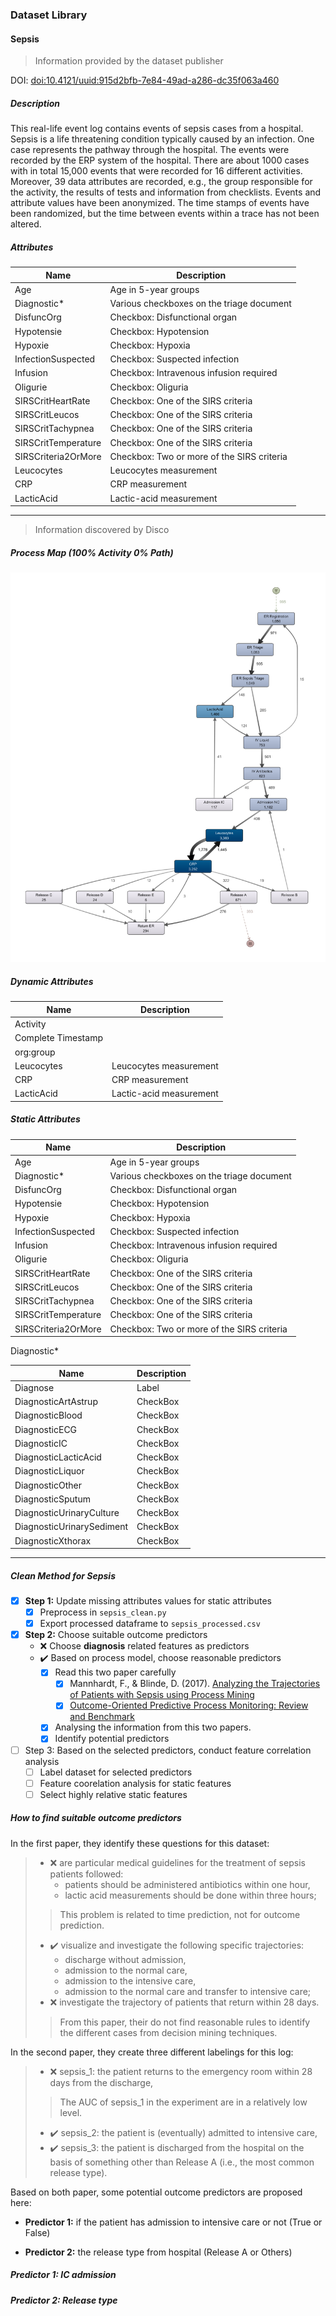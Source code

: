 ### Dataset Library

#### Sepsis

> Information provided by the dataset publisher

DOI: [doi:10.4121/uuid:915d2bfb-7e84-49ad-a286-dc35f063a460](https://doi.org/10.4121/uuid:915d2bfb-7e84-49ad-a286-dc35f063a460)

##### Description

This real-life event log contains events of sepsis cases from a hospital. Sepsis is a life threatening condition typically caused by an infection. One case represents the pathway through the hospital.  The events were recorded by the ERP system of the hospital. There are about 1000 cases with in total 15,000 events that were recorded for 16 different activities. Moreover, 39 data attributes are recorded, e.g., the group responsible for the activity, the results of tests and information from checklists.  Events and attribute values have been anonymized. The time stamps of events have been randomized, but the time between events within a trace has not been altered.

##### Attributes

|Name			| Description|
|---------------|-------------------------|
|Age			| Age in 5-year groups|
|Diagnostic*	| Various checkboxes on the triage document|
|DisfuncOrg		| Checkbox: Disfunctional organ|
|Hypotensie		| Checkbox: Hypotension |
|Hypoxie 		| Checkbox: Hypoxia |
|InfectionSuspected 	| Checkbox: Suspected infection |
|Infusion 		| Checkbox: Intravenous infusion required |
|Oligurie		| Checkbox: Oliguria |
|SIRSCritHeartRate	| Checkbox: One of the SIRS criteria |
|SIRSCritLeucos		| Checkbox: One of the SIRS criteria |
|SIRSCritTachypnea	| Checkbox: One of the SIRS criteria |
|SIRSCritTemperature	| Checkbox: One of the SIRS criteria |
|SIRSCriteria2OrMore	| Checkbox: Two or more of the SIRS criteria |
|Leucocytes		| Leucocytes measurement |
|CRP			| CRP measurement |
|LacticAcid		| Lactic-acid measurement |

---

> Information discovered by Disco

##### Process Map (100% Activity 0% Path)

![sepsis-map](/img/dataset/Sepsis.png)

##### Dynamic Attributes

|Name			| Description|
|---------------|-------------------------|
|Activity| |
|Complete Timestamp| |
|org:group||
|Leucocytes		| Leucocytes measurement |
|CRP			| CRP measurement |
|LacticAcid		| Lactic-acid measurement |


##### Static Attributes

|Name			| Description|
|---------------|-------------------------|
|Age			| Age in 5-year groups |
|Diagnostic*	| Various checkboxes on the triage document|
|DisfuncOrg		| Checkbox: Disfunctional organ|
|Hypotensie		| Checkbox: Hypotension |
|Hypoxie 		| Checkbox: Hypoxia |
|InfectionSuspected 	| Checkbox: Suspected infection |
|Infusion 		| Checkbox: Intravenous infusion required |
|Oligurie		| Checkbox: Oliguria |
|SIRSCritHeartRate	| Checkbox: One of the SIRS criteria |
|SIRSCritLeucos		| Checkbox: One of the SIRS criteria |
|SIRSCritTachypnea	| Checkbox: One of the SIRS criteria |
|SIRSCritTemperature	| Checkbox: One of the SIRS criteria |
|SIRSCriteria2OrMore	| Checkbox: Two or more of the SIRS criteria |


Diagnostic*

|Name			| Description|
|---------------|-------------------------|
|Diagnose| Label |
|DiagnosticArtAstrup| CheckBox|
|DiagnosticBlood| CheckBox|
|DiagnosticECG |CheckBox|
|DiagnosticIC	|CheckBox|
|DiagnosticLacticAcid	|CheckBox|
|DiagnosticLiquor |CheckBox|
|DiagnosticOther    |CheckBox|
|DiagnosticSputum |CheckBox|
|DiagnosticUrinaryCulture	|CheckBox|
|DiagnosticUrinarySediment	|CheckBox|
|DiagnosticXthorax |CheckBox|

---

##### Clean Method for Sepsis

- [x] **Step 1:** Update missing attributes values for static attributes
    - [x] Preprocess in `sepsis_clean.py`
    - [x] Export processed dataframe to `sepsis_processed.csv`
- [x] **Step 2:** Choose suitable outcome predictors
    - ❌ Choose **diagnosis** related features as predictors
    - ✔️ Based on process model, choose reasonable predictors
        - [x] Read this two paper carefully
            - [x] Mannhardt, F., & Blinde, D. (2017). [Analyzing the Trajectories of Patients with Sepsis using Process Mining](http://ceur-ws.org/Vol-1859/bpmds-08-paper.pdf)
            - [x] [Outcome-Oriented Predictive Process Monitoring: Review and Benchmark](https://arxiv.org/pdf/1707.06766.pdf)
        - [x] Analysing the information from this two papers.
        - [x] Identify potential predictors

- [ ] Step 3: Based on the selected predictors, conduct feature correlation analysis 
    - [ ] Label dataset for selected predictors
    - [ ] Feature coorelation analysis for static features
    - [ ] Select highly relative static features

##### How to find suitable outcome predictors

In the first paper, they identify these questions for this dataset:

> - ❌ are particular medical guidelines for the treatment of sepsis patients followed:
>   - patients should be administered antibiotics within one hour,
>   - lactic acid measurements should be done within three hours;
> > This problem is related to time prediction, not for outcome prediction.
> - ✔️ visualize and investigate the following specific trajectories:
>   - discharge without admission,
>   - admission to the normal care,
>   - admission to the intensive care,
>   - admission to the normal care and transfer to intensive care;
> - ❌ investigate the trajectory of patients that return within 28 days.
> > From this paper, their do not find reasonable rules to identify the different cases from decision mining techniques.

In the second paper, they create three different labelings for this log:

> - ❌ sepsis_1: the patient returns to the emergency room within 28 days from the discharge,
> > The AUC of sepsis_1 in the experiment are in a relatively low level.
> - ✔️ sepsis_2: the patient is (eventually) admitted to intensive care,
> - ✔️ sepsis_3: the patient is discharged from the hospital on the basis of something other than Release A (i.e., the most common release type).

Based on both paper, some potential outcome predictors are proposed here:

-  **Predictor 1:** if the patient has admission to intensive care or not (True or False)

-  **Predictor 2:** the release type from hospital (Release A or Others) 

##### Predictor 1: IC admission


##### Predictor 2: Release type
